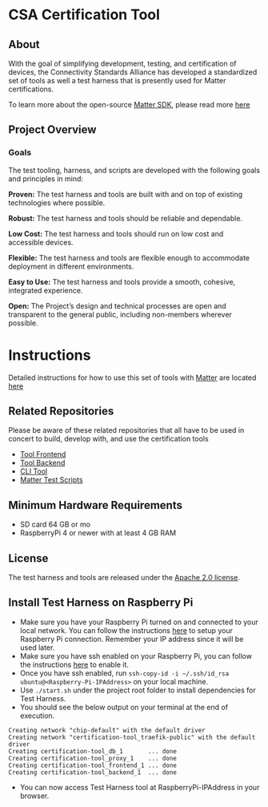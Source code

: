 <!--
 *
 * Copyright (c) 2023 Project CHIP Authors
 *
 * Licensed under the Apache License, Version 2.0 (the "License");
 * you may not use this file except in compliance with the License.
 * You may obtain a copy of the License at
 *
 * http://www.apache.org/licenses/LICENSE-2.0
 *
 * Unless required by applicable law or agreed to in writing, software
 * distributed under the License is distributed on an "AS IS" BASIS,
 * WITHOUT WARRANTIES OR CONDITIONS OF ANY KIND, either express or implied.
 * See the License for the specific language governing permissions and
 * limitations under the License.
-->

# CSA Certification Tool

## About

With the goal of simplifying development, testing, and certification of devices, the Connectivity Standards Alliance has developed a standardized set of tools as well a test harness that is presently used for Matter certifications.

To learn more about the open-source [Matter SDK](https://github.com/project-chip/connectedhomeip), please read more [here](https://github.com/project-chip/connectedhomeip)

## Project Overview

### Goals

The test tooling, harness, and scripts are developed with the following goals and principles in mind:

**Proven:** The test harness and tools are built with and on top of existing technologies where possible.

**Robust:** The test harness and tools should be reliable and dependable.

**Low Cost:** The test harness and tools should run on low cost and accessible devices.

**Flexible:** The test harness and tools are flexible enough to accommodate deployment in different environments.

**Easy to Use:** The test harness and tools provide a smooth, cohesive, integrated experience.

**Open:** The Project’s design and technical processes are open and transparent
to the general public, including non-members wherever possible.

# Instructions

Detailed instructions for how to use this set of tools with [Matter](https://github.com/project-chip/connectedhomeip) are located [here](./docs/Matter_User_Guide/Matter_User_Guide.md)

## Related Repositories

Please be aware of these related repositories that all have to be used in concert to build, develop with, and use the certification tools

-   [Tool Frontend](https://github.com/project-chip/certification-tool-frontend)
-   [Tool Backend](https://github.com/project-chip/certification-tool-backend)
-   [CLI Tool ](https://github.com/project-chip/certification-tool-cli)
-   [Matter Test Scripts](https://github.com/project-chip/matter-test-scripts)

## Minimum Hardware Requirements

-   SD card 64 GB or mo
-   RaspberryPi 4 or newer with at least 4 GB RAM

## License

The test harness and tools are released under the [Apache 2.0 license](./LICENSE).

## Install Test Harness on Raspberry Pi

-   Make sure you have your Raspberry Pi turned on and connected to your local network. You can follow the instructions [here](https://www.raspberrypi.org/documentation/configuration/wireless/wireless-cli.md) to setup your Raspberry Pi connection. Remember your IP address since it will be used later.
-   Make sure you have ssh enabled on your Raspberry Pi, you can follow the instructions [here](https://www.raspberrypi.org/documentation/remote-access/ssh/) to enable it.
-   Once you have ssh enabled, run `ssh-copy-id -i ~/.ssh/id_rsa ubuntu@<Raspberry-Pi-IPAddress>` on your local machine.
-   Use `./start.sh` under the project root folder to install dependencies for Test Harness.
-   You should see the below output on your terminal at the end of execution.

```
Creating network "chip-default" with the default driver
Creating network "certification-tool_traefik-public" with the default driver
Creating certification-tool_db_1       ... done
Creating certification-tool_proxy_1    ... done
Creating certification-tool_frontend_1 ... done
Creating certification-tool_backend_1  ... done
```

-   You can now access Test Harness tool at RaspberryPi-IPAddress in your browser.
